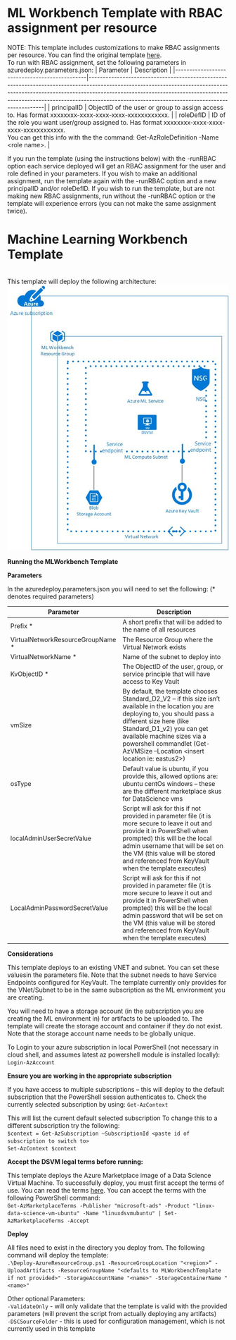 # ML Workbench Template with RBAC assignment per resource
NOTE: This template includes customizations to make RBAC assignments per resource. You can find the original template [here](https://github.com/Azure/MLWorkbenchTemplate/).
<br>To run with RBAC assignment, set the following parameters in azuredeploy.parameters.json:
| Parameter                              | Description                                                                                                                                                                                                                                                                                            |
|----------------------------------------------|--------------------------------------------------------------------------------------------------------------------------------------------------------------------------------------------------------------------------------------------------------------------------------------------------------|
| principalID                                  | ObjectID of the user or group to assign access to. Has format xxxxxxxx-xxxx-xxxx-xxxx-xxxxxxxxxxxx.                                                                                                                                                                                        |
| roleDefID                                    | ID of the role you want user/group assigned to. Has format xxxxxxxx-xxxx-xxxx-xxxx-xxxxxxxxxxxx.<br>You can get this info with the the command: Get-AzRoleDefinition -Name \<role name\>.                                                 |

If you run the template (using the instructions below) with the -runRBAC option each service deployed will get an RBAC assignment for the user and role defined in your parameters. If you wish to make an additional assignment, run the template again with the -runRBAC option and a new principalID and/or roleDefID. If you wish to run the template, but are not making new RBAC assignments, run without the -runRBAC option or the template will experience errors (you can not make the same assignment twice).

# Machine Learning Workbench Template

<br>This template will deploy the following architecture:
<br>![Architecture Diagram](https://github.com/Azure/MLWorkbenchTemplate/blob/master/MLWorkbench%20Template%20Architecture.jpg?raw=true)

**Running the MLWorkbench Template**

**Parameters**

In the azuredeploy.parameters.json you will need to set the following: (\*
denotes required parameters)

| Parameter                              | Description                                                                                                                                                                                                                                                                                            |
|----------------------------------------------|--------------------------------------------------------------------------------------------------------------------------------------------------------------------------------------------------------------------------------------------------------------------------------------------------------|
| Prefix \*                                    | A short prefix that will be added to the name of all resources                                                                                                                                                                                                                                        |
| VirtualNetworkResourceGroupName \*           | The Resource Group where the Virtual Network exists                                                                                                                                                                                                                                                    |
| VirtualNetworkName \*                        | Name of the subnet to deploy into                                                                                                                                                                                                                                                                      |
| KvObjectID \*                                | The ObjectID of the user, group, or service principle that will have access to Key Vault                                                                                                                                                                                                               |
| vmSize                                       | By default, the template chooses Standard_D2_V2 – if this size isn’t available in the location you are deploying to, you should pass a different size here (like Standard_D1_v2) you can get available machine sizes via a powershell commandlet (Get-AzVMSize –Location \<insert location ie: eastus2\>) |
| osType                                       | Default value is ubuntu, if you provide this, allowed options are: ubuntu centOs windows – these are the different marketplace skus for DataScience vms                                                                                                                                                |
| localAdminUserSecretValue                    | Script will ask for this if not provided in parameter file (it is more secure to leave it out and provide it in PowerShell when prompted) this will be the local admin username that will be set on the VM (this value will be stored and referenced from KeyVault when the template executes)         |
| LocalAdminPasswordSecretValue                | Script will ask for this if not provided in parameter file (it is more secure to leave it out and provide it in PowerShell when prompted) this will be the local admin password that will be set on the VM (this value will be stored and referenced from KeyVault when the template executes)         |

**Considerations**

This template deploys to an existing VNET and subnet. You can set these valuesin the parameters file. Note that the subnet needs to have Service Endpoints configured for KeyVault. The template currently only provides for the VNet/Subnet to be in the same subscription as the ML environment you are creating.

You will need to have a storage account (in the subscription you are creating the ML environment in) for artifacts to be uploaded to. The template will create the storage account and container if they do not exist. Note that the storage account name needs to be globally unique.

To Login to your azure subscription in local PowerShell (not necessary in cloud shell, and assumes latest az powershell module is installed locally): `Login-AzAccount`

**Ensure you are working in the appropriate subscription**

If you have access to multiple subscriptions – this will deploy to the default subscription that the PowerShell session authenticates to. Check the currently selected subscription by using: `Get-AzContext`

This will list the current default selected subscription To change this to a different subscription try the following: 
<br/>
`$context = Get-AzSubscription –SubscriptionId <paste id of subscription to switch to>` 
<br/>
`Set-AzContext $context`

**Accept the DSVM legal terms before running:**

This template deploys the Azure Marketplace image of a Data Science Virtual Machine. To successfully deploy, you must first accept the terms of use. You can read the terms [here](https://storelegalterms.blob.core.windows.net/legalterms/3E5ED_legalterms_MICROSOFT%253a2DADS%253a24LINUX%253a2DDATA%253a2DSCIEN). 
You can accept the terms with the following PowerShell command: 
<br/>`Get-AzMarketplaceTerms -Publisher "microsoft-ads" -Product "linux-data-science-vm-ubuntu" -Name "linuxdsvmubuntu" | Set-AzMarketplaceTerms -Accept`

**Deploy**

All files need to exist in the directory you deploy from. The following command will deploy the template:
<br/>`.\Deploy-AzureResourceGroup.ps1 -ResourceGroupLocation "<region>” -UploadArtifacts -ResourceGroupName "<defaults to MLWorkbenchTemplate if not provided>" -StorageAccountName "<name>" -StorageContainerName "<name>"`

Other optional Parameters:
<br/>`-ValidateOnly` - will only validate that the template is valid with the provided parameters (will prevent the script from actually deploying any artifacts)
<br/>`-DSCSourceFolder` - this is used for configuration management, which is not currently used in this template
